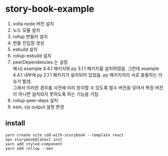 # story-book-example

1. volta node 버전 설치
2. 노드 모듈 설치
3. rollup 번들러 설치
4. 번들 진입점 생성
5. esbuild 설치
6. rollup-esbuild 설치
7. peerDependencies 는 설정<br/>
   예시) example 4.4.1 패키지와 py 3.1.1 패키지를 설치하였음. 그런데 example 4.4.1 내부에 py 2.1.1 패키지가 설치되어 있었음. py 패키지끼리 서로 충돌하는 이슈가 발생. <br/>
   그래서 이러한 경우를 사전에 미리 방지할 수 있도록 필수 버전을 넣어서 특정 버전이 아니면 설치되지 못하도록 하는 기능을 가짐.
8. rollup-peer-deps 설치
9. esm, cjs output 설정 변경

## install

```
yarn create vite cdd-with-storybook --template react
npx storybook@latest init
yarn add styled-component
yarn add rollup --dev
```
